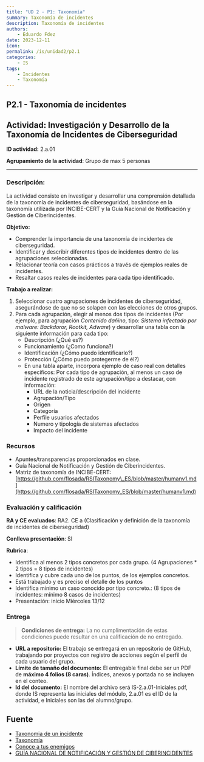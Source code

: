 ```yaml
---
title: "UD 2 - P1: Taxonomía"
summary: Taxonomía de incidentes
description: Taxonomía de incidentes
authors:
    - Eduardo Fdez
date: 2023-12-11
icon: 
permalink: /is/unidad2/p2.1
categories:
    - IS
tags:
    - Incidentes
    - Taxonomía
---
```

## P2.1 - Taxonomía de incidentes

## Actividad: Investigación y Desarrollo de la Taxonomía de Incidentes de Ciberseguridad

**ID actividad:** 2.a.01

**Agrupamiento de la actividad**: Grupo de max 5 personas

---

### Descripción:

La actividad consiste en investigar y desarrollar una comprensión detallada de la taxonomía de incidentes de ciberseguridad, basándose en la taxonomía utilizada por INCIBE-CERT y la Guía Nacional de Notificación y Gestión de Ciberincidentes.

**Objetivo:**

* Comprender la importancia de una taxonomía de incidentes de ciberseguridad.
* Identificar y describir diferentes tipos de incidentes dentro de las agrupaciones seleccionadas.
* Relacionar teoría con casos prácticos a través de ejemplos reales de incidentes.
* Resaltar casos reales de incidentes para cada tipo identificado.

**Trabajo a realizar:**

1. Seleccionar cuatro agrupaciones de incidentes de ciberseguridad, asegurándose de que no se solapen con las elecciones de otros grupos.
2. Para cada agrupación, elegir al menos dos tipos de incidentes (Por ejemplo, para agrupación *Contenido dañino*, tipo: *Sistema infectado por malware: Backdoror, Rootkit, Adware*) y desarrollar una tabla con la siguiente información para cada tipo:
   * Descripción (¿Qué es?)
   * Funcionamiento (¿Como funciona?)
   * Identificación (¿Cómo puedo identificarlo?)
   * Protección (¿Cómo puedo protegerme de él?)
   * En una tabla aparte, incorpora ejemplo de caso real con detalles específicos: Por cada tipo de agrupación, al menos un caso de incidente registrado de este agrupación/tipo a destacar, con información:
     * URL de la noticia/descripción del incidente
     * Agrupación/Tipo
     * Origen
     * Categoría
     * Perfile usuarios afectados
     * Numero y tipología de sistemas afectados
     * Impacto del incidente

### Recursos

* Apuntes/transparencias proporcionados en clase.
* Guía Nacional de Notificación y Gestión de Ciberincidentes.
* Matriz de taxonomía de INCIBE-CERT: [https://github.com/flosada/RSITaxonomy\_ES/blob/master/humanv1.md](https://github.com/flosada/RSITaxonomy_ES/blob/master/humanv1.md)

### Evaluación y calificación

**RA y CE evaluados**: RA2. CE a (Clasificación y definición de la taxonomía de incidentes de ciberseguridad)

**Conlleva presentación**: SI

**Rubrica**:

* Identifica al menos 2 tipos concretos por cada grupo. (4 Agrupaciones \* 2 tipos  = 8 tipos de incidentes)
* Identifica y cubre cada uno de los puntos, de los ejemplos concretos.
* Está trabajado y es preciso el detalle de los puntos
* Identifica minimo un caso conocido por tipo concreto.: (8 tipos de incidentes: mínimo 8 casos de incidentes)
* Presentación: inicio Miércoles 13/12

### Entrega

> **Condiciones de entrega:** La no cumplimentación de estas condiciones puede resultar en una calificación de no entregado.

* **URL a repositorio:** El trabajo se entregará en un repositorio de GitHub, trabajando por proyectos con registro de acciones según el perfil de cada usuario del grupo.
* **Límite de tamaño del documento:** El entregable final debe ser un PDF de **máximo 4 folios (8 caras)**. Índices, anexos y portada no se incluyen en el conteo.
* **Id del documento:** El nombre del archivo será IS-2.a.01-Iniciales.pdf, donde IS representa las iniciales del módulo, 2.a.01 es el ID de la actividad, e Iniciales son las del alumno/grupo.

## Fuente

* [Taxonomia de un incidente](https://globalt4e.com/taxonomia-de-un-incidente/)
* [Taxonomía](https://www.incibe.es/incibe-cert/respuesta-incidentes/rediris/taxonomia)
* [Conoce a tus enemigos](https://www.incibe.es/empresas/blog/incidentes-seguridad-conoce-tus-enemigos)
* [GUÍA NACIONAL DE NOTIFICACIÓN Y GESTIÓN DE CIBERINCIDENTES](https://www.incibe.es/sites/default/files/contenidos/guias/doc/guia_nacional_notificacion_gestion_ciberincidentes.pdf)
